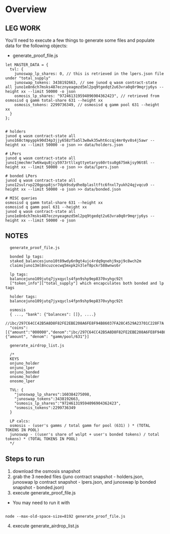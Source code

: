 # Overview

## LEG WORK
You'll need to execute a few things to generate some files and populate data for the following objects:
- generate_proof_file.js

```
let MASTER_DATA = {
  tvl: {
    junoswap_lp_shares: 0, // this is retrieved in the lpers.json file under "total_supply"
    junoswap_tokens: 3438192663, // see junod q wasm contract-state all juno1e8n6ch7msks487ecznyeagmzd5ml2pq9tgedqt2u63vra0q0r9mqrjy6ys --height xx --limit 50000 -o json
    osmosis_lp_shares: "972461319594096904362423", // retrieved from osmosisd q gamm total-share 631 --height xx
    osmosis_tokens: 2299736349, // osmosisd q gamm pool 631 --height xx
  }
};
```

```

# holders
junod q wasm contract-state all juno168ctmpyppk90d34p3jjy658zf5a5l3w8wk35wht6ccqj4mr0yv8s4j5awr --height xx --limit 50000 -o json >> data/holders.json

# LPers
junod q wasm contract-state all juno1jmechmr7w6kwqu8jcy5973rtllxgttyetarys60rtsu0g675mkjsy96t8l --height xx --limit 50000 -o json >> data/lpers.json

# bonded LPers
junod q wasm contract-state all juno12sulrvp220gpsp8jsr7dpk9sdydhe8plasltftc6fnxl7yukh24qjvqcu9 --height xx --limit 50000 -o json >> data/bonded.json

# MISC queries
osmosisd q gamm total-share 631 --height xx
osmosisd q gamm pool 631 --height xx
junod q wasm contract-state all juno1e8n6ch7msks487ecznyeagmzd5ml2pq9tgedqt2u63vra0q0r9mqrjy6ys --height xx --limit 50000 -o json

```

## NOTES
```
  generate_proof_file.js

  bonded lp tags:
  staked_balancesjuno10t89wdy6n9gt4ujc4rdq9qnehj9xpj9c8wch2m
  claimsjuno13ml8ncuzcecwq5mxpk2n3lef8pckr588wnws6r

  lp tags:
  balancejuno109jutq7jyxqycls4fpn9shp9ep8370vyhgc92t
  ["token_info"]["total_supply"] which encapculates both bonded and lp tags

  holder tags:
  balancejuno109jutq7jyxqycls4fpn9shp9ep8370vyhgc92t

  osmosis
  { ..., "bank": {"balances": []}, ....}
  //ibc/297C64CC42B5A8D8F82FE2EBE208A6FE8F94B86037FA28C4529A23701C228F7A
  "coins":[{"amount":"000000","denom":"ibc/297C64CC42B5A8D8F82FE2EBE208A6FE8F94B86037FA28C4529A23701C228F7A"}, {"amount", "denom": "gamm/pool/631"}]
```

```
  generate_airdrop_list.js

  /*
  KEYS
  onjuno_holder
  onjuno_lper
  onjuno_bonded
  onosmo_holder
  onosmo_lper

  TVL: {
    "junoswap_lp_shares":160384275098,
    "junoswap_tokens":3438192663,
    "osmosis_lp_shares":"972461319594096904362423",
    "osmosis_tokens":2299736349
  }

  LP calcs:
  osmosis - (user's gamms / total gamm for pool (631) ) * (TOTAL TOKENS IN POOL)
  junoswap - ((user's share of wslpt + user's bonded tokens) / total tokens) * (TOTAL TOKENS IN POOL)
  */
```

## Steps to run

1. download the osmosis snapshot
2. grab the 3 needed files (juno contract snapshot - holders.json, junoswap lp contract snapshot - lpers.json, and junoswap lp bonded snapshot - bonded.json)
3. execute generate_proof_file.js
- You may need to run it with 
```

node --max-old-space-size=8192 generate_proof_file.js

```
4. execute generate_airdrop_list.js
